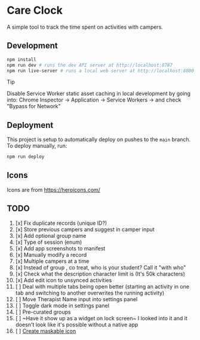 # Care Clock

A simple tool to track the time spent on activities with campers.

## Development

```bash
npm install
npm run dev # runs the dev API server at http://localhost:8787
npm run live-server # runs a local web server at http://localhost:8080
```

> [!TIP]
> Disable Service Worker static asset caching in local development by going into:
> Chrome Inspector -> Application -> Service Workers -> and check "Bypass for Network"

## Deployment

This project is setup to automatically deploy on pushes to the `main` branch. To deploy manually, run:

```bash
npm run deploy
```

## Icons

Icons are from https://heroicons.com/

## TODO

1. [x] Fix duplicate records (unique ID?)
2. [x] Store previous campers and suggest in camper input
3. [x] Add optional group name
4. [x] Type of session (enum)
5. [x] Add app screenshots to manifest
6. [x] Manually modify a record
7. [x] Multiple campers at a time
8. [x] Instead of group , co treat, who is your student? Call it "with who"
9. [x] Check what the description character limit is (It's 50k characters)
10. [x] Add edit icon to unsynced activities
11. [ ] Deal with multiple tabs being open better (starting an activity in one tab and switching to another overwrites the running activity)
12. [ ] Move Therapist Name input into settings panel
13. [ ] Toggle dark mode in settings panel
14. [ ] Pre-curated groups
15. [ ] ~Have it show up as a widget on lock screen~ I looked into it and it doesn't look like it's possible without a native app
16. [ ] [Create maskable icon](https://web.dev/articles/maskable-icon)
